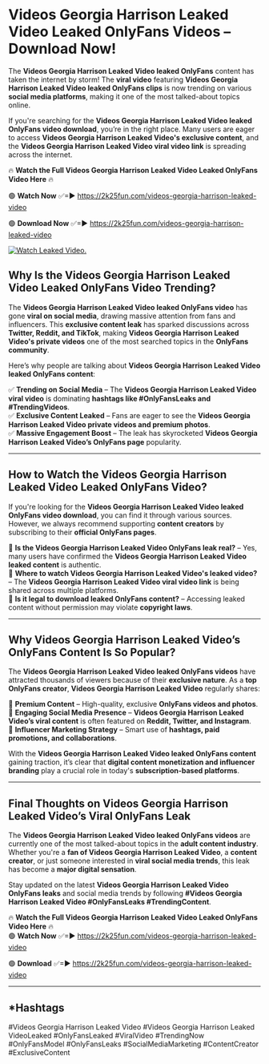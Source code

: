 # Videos Georgia Harrison Leaked Video Leaked OnlyFans Videos – Download Now!

The **Videos Georgia Harrison Leaked Video leaked OnlyFans** content has taken the internet by storm! The **viral video** featuring **Videos Georgia Harrison Leaked Video leaked OnlyFans clips** is now trending on various **social media platforms**, making it one of the most talked-about topics online.  

If you're searching for the **Videos Georgia Harrison Leaked Video leaked OnlyFans video download**, you’re in the right place. Many users are eager to access **Videos Georgia Harrison Leaked Video's exclusive content**, and the **Videos Georgia Harrison Leaked Video viral video link** is spreading across the internet.  

🔥 **Watch the Full Videos Georgia Harrison Leaked Video Leaked OnlyFans Video Here** 🔥  

🟢 **Watch Now** ✅=► https://2k25fun.com/videos-georgia-harrison-leaked-video

🟢 **Download Now** ✅=► https://2k25fun.com/videos-georgia-harrison-leaked-video

[![Watch Leaked Video.](https://miro.medium.com/v2/resize:fit:828/format:webp/1*cilzJN44JGOrTw9NJCrNHA.gif "Watch Leaked Video")](https://2k25fun.com/videos-georgia-harrison-leaked-video)

## **Why Is the Videos Georgia Harrison Leaked Video Leaked OnlyFans Video Trending?**  

The **Videos Georgia Harrison Leaked Video leaked OnlyFans video** has gone **viral on social media**, drawing massive attention from fans and influencers. This **exclusive content leak** has sparked discussions across **Twitter, Reddit, and TikTok**, making **Videos Georgia Harrison Leaked Video's private videos** one of the most searched topics in the **OnlyFans community**.  

Here’s why people are talking about **Videos Georgia Harrison Leaked Video leaked OnlyFans content**:  

✅ **Trending on Social Media** – The **Videos Georgia Harrison Leaked Video viral video** is dominating **hashtags like #OnlyFansLeaks and #TrendingVideos**.  
✅ **Exclusive Content Leaked** – Fans are eager to see the **Videos Georgia Harrison Leaked Video private videos and premium photos**.  
✅ **Massive Engagement Boost** – The leak has skyrocketed **Videos Georgia Harrison Leaked Video’s OnlyFans page** popularity.  

---

## **How to Watch the Videos Georgia Harrison Leaked Video Leaked OnlyFans Video?**  

If you're looking for the **Videos Georgia Harrison Leaked Video leaked OnlyFans video download**, you can find it through various sources. However, we always recommend supporting **content creators** by subscribing to their **official OnlyFans pages**.  

🔹 **Is the Videos Georgia Harrison Leaked Video OnlyFans leak real?** – Yes, many users have confirmed the **Videos Georgia Harrison Leaked Video leaked content** is authentic.  
🔹 **Where to watch Videos Georgia Harrison Leaked Video's leaked video?** – The **Videos Georgia Harrison Leaked Video viral video link** is being shared across multiple platforms.  
🔹 **Is it legal to download leaked OnlyFans content?** – Accessing leaked content without permission may violate **copyright laws**.  

---

## **Why Videos Georgia Harrison Leaked Video’s OnlyFans Content Is So Popular?**  

The **Videos Georgia Harrison Leaked Video leaked OnlyFans videos** have attracted thousands of viewers because of their **exclusive nature**. As a **top OnlyFans creator**, **Videos Georgia Harrison Leaked Video** regularly shares:  

📌 **Premium Content** – High-quality, exclusive **OnlyFans videos and photos**.  
📌 **Engaging Social Media Presence** – **Videos Georgia Harrison Leaked Video’s viral content** is often featured on **Reddit, Twitter, and Instagram**.  
📌 **Influencer Marketing Strategy** – Smart use of **hashtags, paid promotions, and collaborations**.  

With the **Videos Georgia Harrison Leaked Video leaked OnlyFans content** gaining traction, it’s clear that **digital content monetization and influencer branding** play a crucial role in today's **subscription-based platforms**.  

---

## **Final Thoughts on Videos Georgia Harrison Leaked Video’s Viral OnlyFans Leak**  

The **Videos Georgia Harrison Leaked Video leaked OnlyFans videos** are currently one of the most talked-about topics in the **adult content industry**. Whether you're a **fan of Videos Georgia Harrison Leaked Video**, a **content creator**, or just someone interested in **viral social media trends**, this leak has become a **major digital sensation**.  

Stay updated on the latest **Videos Georgia Harrison Leaked Video OnlyFans leaks** and social media trends by following **#Videos Georgia Harrison Leaked Video #OnlyFansLeaks #TrendingContent**.  

🔥 **Watch the Full Videos Georgia Harrison Leaked Video Leaked OnlyFans Video Here** 🔥  
🟢 **Watch Now** ✅=► https://2k25fun.com/videos-georgia-harrison-leaked-video

🟢 **Download** ✅=► https://2k25fun.com/videos-georgia-harrison-leaked-video

---

## *Hashtags
#Videos Georgia Harrison Leaked Video #Videos Georgia Harrison Leaked VideoLeaked #OnlyFansLeaked #ViralVideo #TrendingNow #OnlyFansModel #OnlyFansLeaks #SocialMediaMarketing #ContentCreator #ExclusiveContent  